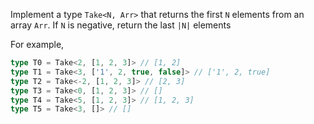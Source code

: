 Implement a type `Take<N, Arr>` that returns the first `N` elements from an array `Arr`. If `N` is negative, return the last `|N|` elements

For example,
```ts
type T0 = Take<2, [1, 2, 3]> // [1, 2]
type T1 = Take<3, ['1', 2, true, false]> // ['1', 2, true]
type T2 = Take<-2, [1, 2, 3]> // [2, 3]
type T3 = Take<0, [1, 2, 3]> // []
type T4 = Take<5, [1, 2, 3]> // [1, 2, 3]
type T5 = Take<3, []> // []
```
